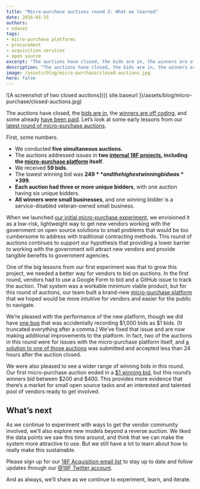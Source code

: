 ```yaml
---
title: "Micro-purchase auctions round 2: What we learned"
date: 2016-01-15
authors:
- vdavez
tags:
- micro-purchase platforms
- procurement
- acquisition services
- open source
excerpt: "The auctions have closed, the bids are in, the winners are off coding, and some already have been paid. Let’s look at some early lessons from our latest round of micro-purchase auctions."
description: "The auctions have closed, the bids are in, the winners are off coding, and some already have been paid. Let’s look at some early lessons from our latest round of micro-purchase auctions."
image: /assets/blog/micro-purchase/closed-auctions.jpg
hero: false
---
```


![A screenshot of two closed auctions]({{ site.baseurl }}/assets/blog/micro-purchase/closed-auctions.jpg)

The auctions have closed, the [bids are
in](https://micropurchase.18f.gov/), the [winners are off
coding](https://github.com/18F/micropurchase/issues/217#issuecomment-171616476),
and some already [have been
paid](https://twitter.com/18F/status/687389170717863937). Let’s look at
some early lessons from our [latest round of micro-purchase
auctions](https://micropurchase.18f.gov/).

First, some numbers.

-   We conducted **five simultaneous auctions.**
-   The auctions addressed issues in **two [internal 18F projects](https://github.com/18F/tock), including the [micro-purchase platform](https://github.com/18F/micropurchase/) itself**.
-   We received **59 bids.**
-   The lowest winning bid was **$249** and the highest winning bid was **$399**.
-   **Each auction had three or more unique bidders**, with one auction having six unique bidders.
-   **All winners were small businesses**, and one winning bidder is a service-disabled veteran-owned small business.

When we launched [our initial micro-purchase
experiment](https://18f.gsa.gov/2015/10/26/micro-purchase-criteria-announcement/),
we envisioned it as a low-risk, lightweight way to get new vendors
working with the government on open source solutions to small problems
that would be too cumbersome to address with traditional contracting
methods. This round of auctions continues to support our hypothesis that
providing a lower barrier to working with the government will attract
new vendors and provide tangible benefits to government agencies.

One of the big lessons from our first experiment was that to grow this
project, we needed a better way for vendors to bid on auctions. In the
first round, vendors had to use a Google Form to bid and a GitHub issue
to track the auction. That system was a workable minimum viable product,
but for this round of auctions, our team built a brand-new
[micro-purchase
platform](https://18f.gsa.gov/2016/01/07/announcing-the-18f-micro-purchase-platform/)
that we hoped would be more intuitive for vendors and easier for the
public to navigate.

We’re pleased with the performance of the new platform, though we did
have [one bug](https://twitter.com/18F/status/686662551661359104) that
was accidentally recording $1,000 bids as $1 bids. (It truncated
everything after a comma.) We’ve fixed that issue and are now making
additional improvements to the platform. In fact, two of the auctions in
this round were for issues with the micro-purchase platform itself, and
[a solution to one of those
auctions](https://github.com/18F/micropurchase/pull/237) was submitted
and accepted less than 24 hours after the auction closed.

We were also pleased to see a wider range of winning bids in this round.
Our first micro-purchase auction ended in a [$1 winning
bid](https://18f.gsa.gov/2015/11/06/micro-purchase-lessons/), but this
round’s winners bid between $200 and $400. This provides more evidence
that there’s a market for small open source tasks and an interested and
talented pool of vendors ready to get involved.

What’s next
-----------

As we continue to experiment with ways to get the vendor community
involved, we’ll also explore new models beyond a reverse auction. We
liked the data points we saw this time around, and think that we can
make the system more attractive to use. But we still have a lot to learn
about how to really make this sustainable.

Please sign up for our [18F Acquisition email
list](http://eepurl.com/bJQHFr) to stay up to date and follow updates
through our [@18F Twitter account](https://twitter.com/18F/).

And as always, we’ll share as we continue to experiment, learn, and
iterate.
